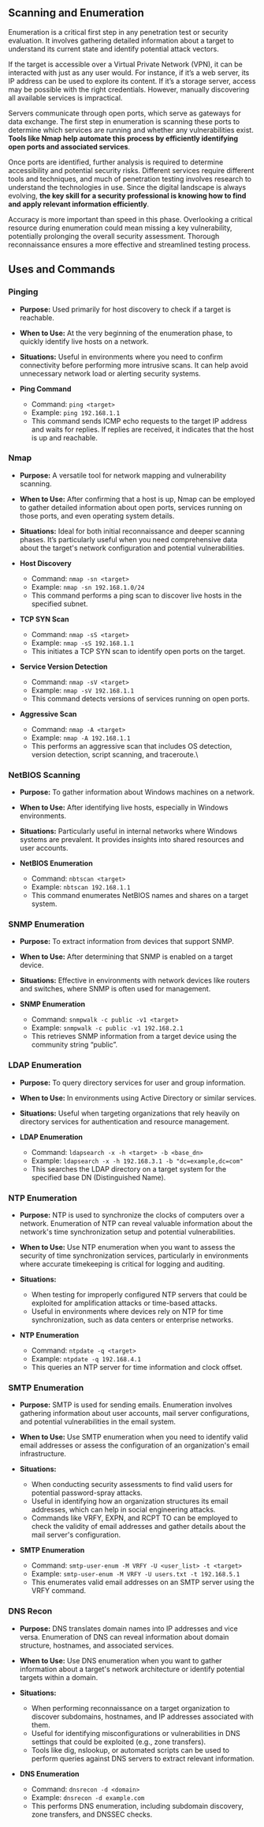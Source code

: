 ## Scanning and Enumeration

Enumeration is a critical first step in any penetration test or security evaluation. It involves gathering detailed information about a target to understand its current state and identify potential attack vectors.

If the target is accessible over a Virtual Private Network (VPN), it can be interacted with just as any user would. For instance, if it’s a web server, its IP address can be used to explore its content. If it’s a storage server, access may be possible with the right credentials. However, manually discovering all available services is impractical.

Servers communicate through open ports, which serve as gateways for data exchange. The first step in enumeration is scanning these ports to determine which services are running and whether any vulnerabilities exist. **Tools like Nmap help automate this process by efficiently identifying open ports and associated services**.

Once ports are identified, further analysis is required to determine accessibility and potential security risks. Different services require different tools and techniques, and much of penetration testing involves research to understand the technologies in use. Since the digital landscape is always evolving, **the key skill for a security professional is knowing how to find and apply relevant information efficiently**.

Accuracy is more important than speed in this phase. Overlooking a critical resource during enumeration could mean missing a key vulnerability, potentially prolonging the overall security assessment. Thorough reconnaissance ensures a more effective and streamlined testing process.


## Uses and Commands

### Pinging

- **Purpose:** Used primarily for host discovery to check if a target is reachable.

- **When to Use:** At the very beginning of the enumeration phase, to quickly identify live hosts on a network.

- **Situations:** Useful in environments where you need to confirm connectivity before performing more intrusive scans. It can help avoid unnecessary network load or alerting security systems.

- **Ping Command**
    - Command: `ping <target>`
    - Example: `ping 192.168.1.1`
    - This command sends ICMP echo requests to the target IP address and waits for replies. If replies are received, it indicates that the host is up and reachable.

### Nmap

- **Purpose:** A versatile tool for network mapping and vulnerability scanning.

- **When to Use:** After confirming that a host is up, Nmap can be employed to gather detailed information about open ports, services running on those ports, and even operating system details.

- **Situations:** Ideal for both initial reconnaissance and deeper scanning phases. It’s particularly useful when you need comprehensive data about the target's network configuration and potential vulnerabilities.

- **Host Discovery**
    - Command: `nmap -sn <target>`
    - Example: `nmap -sn 192.168.1.0/24`
    - This command performs a ping scan to discover live hosts in the specified subnet.

- **TCP SYN Scan**
    - Command: `nmap -sS <target>`
    - Example: `nmap -sS 192.168.1.1`
    - This initiates a TCP SYN scan to identify open ports on the target.

- **Service Version Detection**
    - Command: `nmap -sV <target>`
    - Example: `nmap -sV 192.168.1.1`
    - This command detects versions of services running on open ports.

- **Aggressive Scan**
    - Command: `nmap -A <target>`
    - Example: `nmap -A 192.168.1.1`
    - This performs an aggressive scan that includes OS detection, version detection, script scanning, and traceroute.\


### NetBIOS Scanning

- **Purpose:** To gather information about Windows machines on a network.

- **When to Use:** After identifying live hosts, especially in Windows environments.

- **Situations:** Particularly useful in internal networks where Windows systems are prevalent. It provides insights into shared resources and user accounts.

- **NetBIOS Enumeration**
    - Command: `nbtscan <target>`
    - Example: `nbtscan 192.168.1.1`
    - This command enumerates NetBIOS names and shares on a target system.


### SNMP Enumeration

- **Purpose:** To extract information from devices that support SNMP.

- **When to Use:** After determining that SNMP is enabled on a target device.

- **Situations:** Effective in environments with network devices like routers and switches, where SNMP is often used for management.

- **SNMP Enumeration**
    - Command: `snmpwalk -c public -v1 <target>`
    - Example: `snmpwalk -c public -v1 192.168.2.1`
    - This retrieves SNMP information from a target device using the community string “public”.

### LDAP Enumeration

- **Purpose:** To query directory services for user and group information.

- **When to Use:** In environments using Active Directory or similar services.

- **Situations:** Useful when targeting organizations that rely heavily on directory services for authentication and resource management.

- **LDAP Enumeration**
    - Command: `ldapsearch -x -h <target> -b <base_dn>`
    - Example: `ldapsearch -x -h 192.168.3.1 -b "dc=example,dc=com"`
    - This searches the LDAP directory on a target system for the specified base DN (Distinguished Name).

### NTP Enumeration

- **Purpose:** NTP is used to synchronize the clocks of computers over a network. Enumeration of NTP can reveal valuable information about the network's time synchronization setup and potential vulnerabilities.

- **When to Use:** Use NTP enumeration when you want to assess the security of time synchronization services, particularly in environments where accurate timekeeping is critical for logging and auditing.

- **Situations:** 
    - When testing for improperly configured NTP servers that could be exploited for amplification attacks or time-based attacks.
    - Useful in environments where devices rely on NTP for time synchronization, such as data centers or enterprise networks.

- **NTP Enumeration**
    - Command: `ntpdate -q <target>`
    - Example: `ntpdate -q 192.168.4.1`
    - This queries an NTP server for time information and clock offset.

### SMTP Enumeration

- **Purpose:** SMTP is used for sending emails. Enumeration involves gathering information about user accounts, mail server configurations, and potential vulnerabilities in the email system.

- **When to Use:** Use SMTP enumeration when you need to identify valid email addresses or assess the configuration of an organization's email infrastructure.

- **Situations:**
    - When conducting security assessments to find valid users for potential password-spray attacks.
    - Useful in identifying how an organization structures its email addresses, which can help in social engineering attacks.
    - Commands like VRFY, EXPN, and RCPT TO can be employed to check the validity of email addresses and gather details about the mail server's configuration.

- **SMTP Enumeration**
    - Command: `smtp-user-enum -M VRFY -U <user_list> -t <target>`
    - Example: `smtp-user-enum -M VRFY -U users.txt -t 192.168.5.1`
    - This enumerates valid email addresses on an SMTP server using the VRFY command.

### DNS Recon

- **Purpose:** DNS translates domain names into IP addresses and vice versa. Enumeration of DNS can reveal information about domain structure, hostnames, and associated services.

- **When to Use:** Use DNS enumeration when you want to gather information about a target's network architecture or identify potential targets within a domain.

- **Situations:**
    - When performing reconnaissance on a target organization to discover subdomains, hostnames, and IP addresses associated with them.
    - Useful for identifying misconfigurations or vulnerabilities in DNS settings that could be exploited (e.g., zone transfers).
    - Tools like dig, nslookup, or automated scripts can be used to perform queries against DNS servers to extract relevant information.

- **DNS Enumeration**
    - Command: `dnsrecon -d <domain>`
    - Example: `dnsrecon -d example.com`
    - This performs DNS enumeration, including subdomain discovery, zone transfers, and DNSSEC checks.
